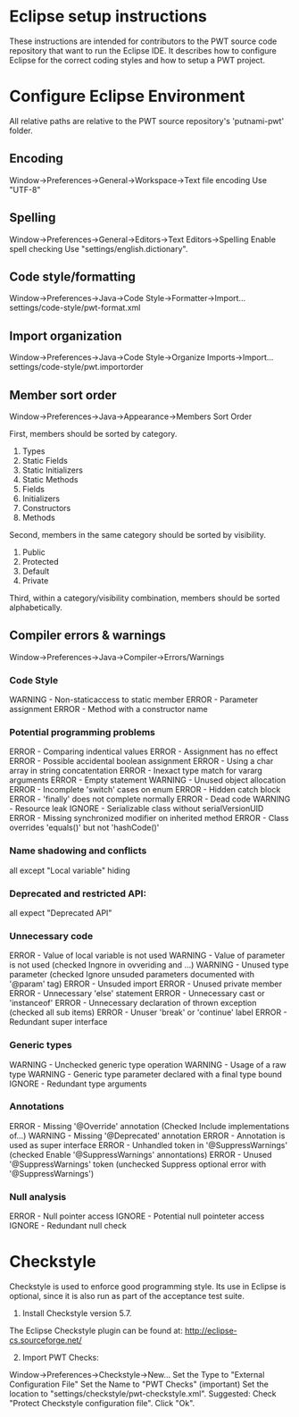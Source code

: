 Eclipse setup instructions
===================

These instructions are intended for contributors to the PWT source
code repository that want to run the Eclipse IDE.
It describes how to configure Eclipse for the correct coding styles and how to setup a PWT project.


# Configure Eclipse Environment #

All relative paths are relative to the PWT source repository's
'putnami-pwt' folder.

## Encoding ##

Window->Preferences->General->Workspace->Text file encoding
Use "UTF-8"

## Spelling ##

Window->Preferences->General->Editors->Text Editors->Spelling
Enable spell checking
Use "settings/english.dictionary".

## Code style/formatting ##

Window->Preferences->Java->Code Style->Formatter->Import...
  settings/code-style/pwt-format.xml

## Import organization ##

Window->Preferences->Java->Code Style->Organize Imports->Import...
  settings/code-style/pwt.importorder

## Member sort order ##

Window->Preferences->Java->Appearance->Members Sort Order

First, members should be sorted by category.
1) Types
2) Static Fields
3) Static Initializers
4) Static Methods
5) Fields
6) Initializers
7) Constructors
8) Methods

Second, members in the same category should be sorted by visibility.
1) Public
2) Protected
3) Default
4) Private

Third, within a category/visibility combination, members should be sorted
alphabetically.

## Compiler errors & warnings ##
Window->Preferences->Java->Compiler->Errors/Warnings


### Code Style ###
WARNING - Non-staticaccess to static member
ERROR - Parameter assignment
ERROR - Method with a constructor name

### Potential programming problems ###
ERROR - Comparing indentical values
ERROR - Assignment has no effect
ERROR - Possible accidental boolean assignment
ERROR - Using a char array in string concatentation
ERROR - Inexact type match for vararg arguments
ERROR - Empty statement
WARNING - Unused object allocation
ERROR - Incomplete 'switch' cases on enum
ERROR - Hidden catch block
ERROR - 'finally' does not complete normally
ERROR - Dead code
WARNING - Resource leak
IGNORE - Serializable class without serialVersionUID
ERROR - Missing synchronized modifier on inherited method
ERROR - Class overrides 'equals()' but not 'hashCode()'

### Name shadowing and conflicts ###
all except "Local variable" hiding

### Deprecated and restricted API: ###
all expect "Deprecated API"

### Unnecessary code ###
ERROR - Value of local variable is not used
WARNING - Value of parameter is not used (checked Ingnore in ovveriding and ...)
WARNING - Unused type parameter (checked Ignore unsuded parameters documented with '@param' tag)
ERROR - Unsuded import
ERROR - Unused private member
ERROR - Unnecessary 'else' statement
ERROR - Unnecessary cast or 'instanceof'
ERROR - Unnecessary declaration of thrown exception (checked all sub items)
ERROR - Unuser 'break' or 'continue' label
ERROR - Redundant super interface

### Generic types ###
WARNING - Unchecked generic type operation
WARNING - Usage of a raw type
WARNING - Generic type parameter declared with a final type bound
IGNORE - Redundant type arguments

### Annotations ###
ERROR - Missing '@Override' annotation (Checked Include implementations of...)
WARNING - Missing '@Deprecated' annotation
ERROR - Annotation is used as super interface
ERROR - Unhandled token in '@SuppressWarnings' (checked Enable '@SuppressWarnings' annontations)
ERROR - Unused '@SuppressWarnings' token (unchecked Suppress optional error with '@SuppressWarnings')

### Null analysis ###
ERROR - Null pointer access
IGNORE - Potential null pointeter access
IGNORE - Redundant null check


# Checkstyle #

Checkstyle is used to enforce good programming style. Its use in
Eclipse is optional, since it is also run as part of the acceptance
test suite.

1. Install Checkstyle version 5.7.

The Eclipse Checkstyle plugin can be found at:
  http://eclipse-cs.sourceforge.net/

2. Import PWT Checks:

Window->Preferences->Checkstyle->New...
Set the Type to "External Configuration File"
Set the Name to "PWT Checks" (important)
Set the location to "settings/checkstyle/pwt-checkstyle.xml".
Suggested: Check "Protect Checkstyle configuration file".
Click "Ok".
